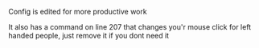<title>This is my i3-wm config </title>
<p> Config is edited for more productive work </p>
<p> It also has a command on line 207 that changes you'r mouse click for left handed people, just remove it if you dont need it</p>
